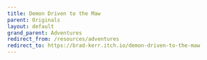 ```yaml
---
title: Demon Driven to the Maw
parent: Originals
layout: default
grand_parent: Adventures
redirect_from: /resources/adventures
redirect_to: https://brad-kerr.itch.io/demon-driven-to-the-maw
---
```

